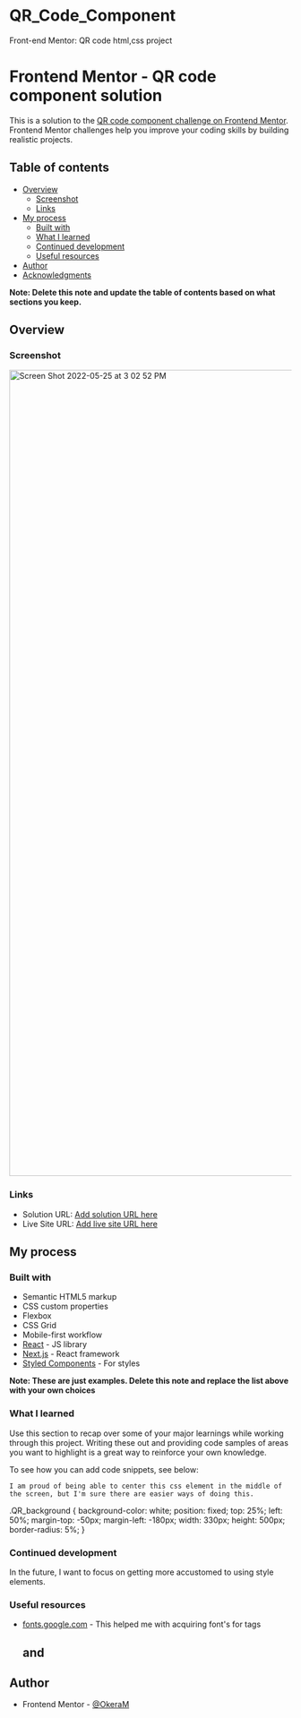 # QR_Code_Component
Front-end Mentor: QR code html,css project

# Frontend Mentor - QR code component solution

This is a solution to the [QR code component challenge on Frontend Mentor](https://www.frontendmentor.io/challenges/qr-code-component-iux_sIO_H). Frontend Mentor challenges help you improve your coding skills by building realistic projects. 

## Table of contents

- [Overview](#overview)
  - [Screenshot](#screenshot)
  - [Links](#links)
- [My process](#my-process)
  - [Built with](#built-with)
  - [What I learned](#what-i-learned)
  - [Continued development](#continued-development)
  - [Useful resources](#useful-resources)
- [Author](#author)
- [Acknowledgments](#acknowledgments)

**Note: Delete this note and update the table of contents based on what sections you keep.**

## Overview

### Screenshot

<img width="1440" alt="Screen Shot 2022-05-25 at 3 02 52 PM" src="https://user-images.githubusercontent.com/76667866/170348247-575ef657-f838-40cb-846b-1806837cca29.png">

### Links

- Solution URL: [Add solution URL here](https://your-solution-url.com)
- Live Site URL: [Add live site URL here](https://your-live-site-url.com)

## My process

### Built with

- Semantic HTML5 markup
- CSS custom properties
- Flexbox
- CSS Grid
- Mobile-first workflow
- [React](https://reactjs.org/) - JS library
- [Next.js](https://nextjs.org/) - React framework
- [Styled Components](https://styled-components.com/) - For styles

**Note: These are just examples. Delete this note and replace the list above with your own choices**

### What I learned

Use this section to recap over some of your major learnings while working through this project. Writing these out and providing code samples of areas you want to highlight is a great way to reinforce your own knowledge.

To see how you can add code snippets, see below:

``I am proud of being able to center this css element in the middle of the screen, but I'm sure there are easier ways of doing this. ``

.QR_background {
    background-color: white;
    position: fixed;
    top: 25%;
    left: 50%;
    margin-top: -50px;
    margin-left: -180px;
    width: 330px;
    height: 500px;
    border-radius: 5%;
}


### Continued development

In the future, I want to focus on getting more accustomed to using style elements. 

### Useful resources

- [fonts.google.com](https://fonts.google.com/specimen/Outfit#type-tester) - This helped me with acquiring font's for tags <h2> and <p>

## Author

- Frontend Mentor - [@OkeraM](https://www.frontendmentor.io/profile/OkeraM)

